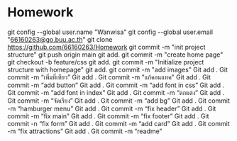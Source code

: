 # Homework
git config --global user.name "Wanwisa"
git config --global user.email "66160263@go.buu.ac.th" 
git clone https://github.com/66160263/Homework
git commit -m "init project structure" 
git push origin main
git add. 
git commit -m "create home page"
git checkout -b feature/css
git add. 
git commit -m "Initialize project structure with homepage"
git add. 
git commit -m "add images"
Git add .
Git commit -m “เพิ่มที่เทียว”
Git add .
Git commit -m "แก้คอนแทค"
Git add .
Git commit -m “add button”
Git add .
Git commit -m “add font in css”
Git add .
Git commit -m “add font in index”
Git add .
Git commit -m “ตกแต่ง”
Git add .
Git commit -m “จัดเรียง”
Git add .
Git commit -m “add bg”
Git add .
Git commit -m “hamburger menu”
Git add .
Git commit -m “fix header”
Git add .
Git commit -m “fix main”
Git add .
Git commit -m “fix footer”
Git add .
Git commit -n “fix form”
Git add .
Git commit -m “add card”
Git add .
Git commit -m “fix attractions”
Git add .
Git commit -m “readme”